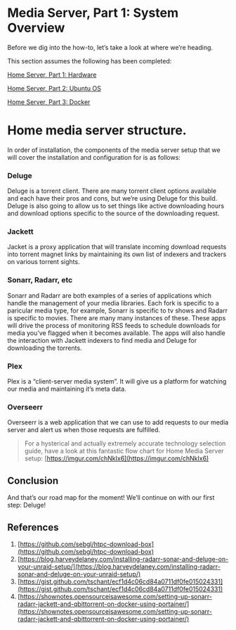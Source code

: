 # Media Server, Part 1: System Overview

Before we dig into the how-to, let’s take a look at where we’re heading.

This section assumes the following has been completed:

[Home Server, Part 1: Hardware](2031617.html)

[Home Server, Part 2: Ubuntu OS](14024705.html)

[Home Server, Part 3: Docker](1900552.html)

<!-- Table of Contents -->

Home media server structure.
============================

In order of installation, the components of the media server setup that we will cover the installation and configuration for is as follows:

### Deluge

Deluge is a torrent client. There are many torrent client options available and each have their pros and cons, but we’re using Deluge for this build. Deluge is also going to allow us to set things like active downloading hours and download options specific to the source of the downloading request.

### Jackett

Jacket is a proxy application that will translate incoming download requests into torrent magnet links by maintaining its own list of indexers and trackers on various torrent sights.

### Sonarr, Radarr, etc

Sonarr and Radarr are both examples of a series of applications which handle the management of your media libraries. Each fork is specific to a paricular media type, for example, Sonarr is specific to tv shows and Radarr is specific to movies. There are many many instances of these. These apps will drive the process of monitoring RSS feeds to schedule downloads for media you’ve flagged when it becomes available. The apps will also handle the interaction with Jackett indexers to find media and Deluge for downloading the torrents.

### Plex

Plex is a “client-server media system”. It will give us a platform for watching our media and maintaining it’s meta data.

### Overseerr

Overseerr is a web application that we can use to add requests to our media server and alert us when those requests are fulfilled.

>For a hysterical and actually extremely accurate technology selection guide, have a look at this fantastic flow chart for Home Media Server setup: [https://imgur.com/chNkIx6](https://imgur.com/chNkIx6)

## Conclusion

And that’s our road map for the moment! We’ll continue on with our first step: Deluge!

## References

1. [https://github.com/sebgl/htpc-download-box](https://github.com/sebgl/htpc-download-box)
2. [https://blog.harveydelaney.com/installing-radarr-sonar-and-deluge-on-your-unraid-setup/](https://blog.harveydelaney.com/installing-radarr-sonar-and-deluge-on-your-unraid-setup/)
3. [https://gist.github.com/tschant/ecf1d4c06cd84a0711df0fe015024331](https://gist.github.com/tschant/ecf1d4c06cd84a0711df0fe015024331)
4. [https://shownotes.opensourceisawesome.com/setting-up-sonarr-radarr-jackett-and-qbittorrent-on-docker-using-portainer/](https://shownotes.opensourceisawesome.com/setting-up-sonarr-radarr-jackett-and-qbittorrent-on-docker-using-portainer/)
